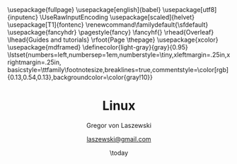 ---
title: "Linux"
author: [Gregor von Laszewski, <laszewski@gmail.com>]
date: \today
keywords: [Linux]
titlepage: true
titlepage-color: "22065e"
titlepage-text-color: "ffffff"
toc-own-page: true
footnotes-pretty: true
footer-left: "."
header-includes:
  - \usepackage{fullpage}
  - \usepackage[english]{babel}
  - \usepackage[utf8]{inputenc}
  - \UseRawInputEncoding
  - \usepackage[scaled]{helvet}
  - \usepackage[T1]{fontenc}
  - \renewcommand\familydefault{\sfdefault}
  - \usepackage{fancyhdr}
  - \pagestyle{fancy}
  - \fancyhf{}
  - \rhead{Overleaf}
  - \lhead{Guides and tutorials}
  - \rfoot{Page \thepage}
  - \usepackage{xcolor}
  - \usepackage{mdframed}
  - \definecolor{light-gray}{gray}{0.95}
  - \lstset{numbers=left,numbersep=1em,numberstyle=\tiny,xleftmargin=.25in,xrightmargin=.25in, basicstyle=\ttfamily\footnotesize,breaklines=true,commentstyle=\color[rgb]{0.13,0.54,0.13},backgroundcolor=\color{gray!10}}
...